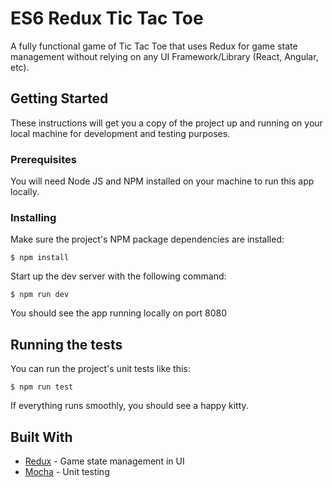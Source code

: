 # ES6 Redux Tic Tac Toe

A fully functional game of Tic Tac Toe that uses Redux for game state management without relying on any UI Framework/Library (React, Angular, etc).

## Getting Started

These instructions will get you a copy of the project up and running on your local machine for development and testing purposes.

### Prerequisites

You will need Node JS and NPM installed on your machine to run this app locally.

### Installing

Make sure the project's NPM package dependencies are installed:

```
$ npm install
```

Start up the dev server with the following command:

```
$ npm run dev
```

You should see the app running locally on port 8080

## Running the tests

You can run the project's unit tests like this:

```
$ npm run test
```

If everything runs smoothly, you should see a happy kitty.

## Built With

* [Redux](http://redux.js.org/) - Game state management in UI
* [Mocha](https://mochajs.org/) - Unit testing
